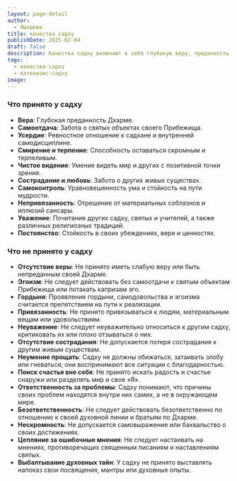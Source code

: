 ```yaml
---
layout: page-detail
author:
  - Яшодеви
title: качества садху
publishDate: 2025-02-04
draft: false
description: Качества садху включают в себя глубокую веру, преданность Дхарме, смирение и сострадание к другим живым существам. Они стремятся к внутренней самодисциплине, контролю своих действий и эмоций, а также к чистому видению мира. Садху избегают эгоизма, гордыни и привязанности, действуя с уважением к другим и в соответствии со своей духовной культурой.
tags:
  - качества-садху
  - катехизис-садху
image:
---
```

### Что принято у садху
- **Вера**: Глубокая преданность Дхарме.
- **Самоотдача**: Забота о святых объектах своего Прибежища.
- **Усердие**: Ревностное отношение к садхане и внутренней самодисциплине.
- **Смирение и терпение**: Способность оставаться скромным и терпеливым.
- **Чистое видение**: Умение видеть мир и других с позитивной точки зрения.
- **Сострадание и любовь**: Забота о других живых существах.
- **Самоконтроль**: Уравновешенность ума и стойкость на пути мудрости.
- **Непривязанность**: Отрешение от материальных соблазнов и иллюзий сансары.
- **Уважение**: Почитание других садху, святых и учителей, а также различных религиозных традиций.
- **Постоянство**: Стойкость в своих убеждениях, вере и ценностях.
### Что не принято у садху
- **Отсутствие веры**: Не принято иметь слабую веру или быть непреданным своей Дхарме.
- **Эгоизм**: Не следует действовать без самоотдачи к святым объектам Прибежища или потакать капризам эго.
- **Гордыня**: Проявление гордыни, самодовольства и эгоизма считается препятствием на пути к реализации.
- **Привязанность**: Не принято привязываться к людям, материальным вещам или удовольствиям.
- **Неуважение**: Не следует неуважительно относиться к другим садху, критиковать их или плохо отзываться о них.
- **Отсутствие сострадания**: Не допускается потеря сострадания к другим живым существам.
- **Неумение прощать**: Садху не должны обижаться, затаивать злобу или гневаться; они воспринимают все ситуации с благодарностью.
- **Поиск счастья вне себя**: Не принято искать радость и счастье снаружи или разделять мир и свое «Я».
- **Ответственность за проблемы**: Садху понимают, что причины своих проблем находятся внутри них самих, а не в окружающем мире.
- **Безответственность**: Не следует действовать безответственно по отношению к своей духовной линии и братьям по Дхарме.
- **Нескромность**: Не допускается самовыражение или бахвальство о своих достижениях.
- **Цепляние за ошибочные мнения**: Не следует настаивать на мнениях, противоречащих священным писаниям и наставлениям святых.
- **Выбалтывание духовных тайн**: У садху не принято выставлять напоказ свои посвящения, мантры или духовные опыты.
